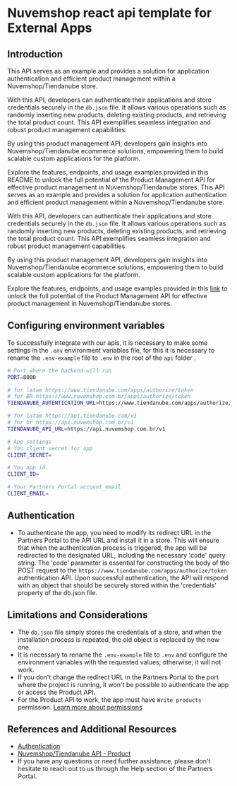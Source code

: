 # Nuvemshop react api template for External Apps

## Introduction

This API serves as an example and provides a solution for application authentication and efficient product management within a Nuvemshop/Tiendanube store.

With this API, developers can authenticate their applications and store credentials securely in the `db.json` file. It allows various operations such as randomly inserting new products, deleting existing products, and retrieving the total product count. This API exemplifies seamless integration and robust product management capabilities.

By using this product management API, developers gain insights into Nuvemshop/Tiendanube ecommerce solutions, empowering them to build scalable custom applications for the platform.

Explore the features, endpoints, and usage examples provided in this README to unlock the full potential of the Product Management API for effective product management in Nuvemshop/Tiendanube stores.
This API serves as an example and provides a solution for application authentication and efficient product management within a Nuvemshop/Tiendanube store.

With this API, developers can authenticate their applications and store credentials securely in the `db.json` file. It allows various operations such as randomly inserting new products, deleting existing products, and retrieving the total product count. This API exemplifies seamless integration and robust product management capabilities.

By using this product management API, developers gain insights into Nuvemshop/Tiendanube ecommerce solutions, empowering them to build scalable custom applications for the platform.

Explore the features, endpoints, and usage examples provided in this [link](https://dev.nuvemshop.com.br/en/docs/getting-started#nuvemshop-api) to unlock the full potential of the Product Management API for effective product management in Nuvemshop/Tiendanube stores.

## Configuring environment variables

To successfully integrate with our apis, it is necessary to make some settings in the `.env` environment variables file, for this it is necessary to rename the `.env-example` file to `.env` in the root of the `api` folder .

```bash
# Port where the backend will run
PORT=8000

# for latam https://www.tiendanube.com/apps/authorize/token
# for BR https://www.nuvemshop.com.br/apps/authorize/token
TIENDANUBE_AUTENTICATION_URL=https://www.tiendanube.com/apps/authorize/token

# for latam https://api.tiendanube.com/v1
# for br https://api.nuvemshop.com.br/v1
TIENDANUBE_API_URL=https://api.nuvemshop.com.br/v1

# App settings
# You client secret for app
CLIENT_SECRET=

# You app id
CLIENT_ID=

# Your Partners Portal account email
CLIENT_EMAIL=
```

## Authentication

- To authenticate the app, you need to modify its redirect URL in the Partners Portal to the API URL and install it in a store. This will ensure that when the authentication process is triggered, the app will be redirected to the designated URL, including the necessary 'code' query string. The 'code' parameter is essential for constructing the body of the POST request to the `https://www.tiendanube.com/apps/authorize/token` authentication API. Upon successful authentication, the API will respond with an object that should be securely stored within the 'credentials' property of the db.json file.

## Limitations and Considerations

- The `db.json` file simply stores the credentials of a store, and when the installation process is repeated, the old object is replaced by the new one.
- It is necessary to rename the `.env-example` file to `.env` and configure the environment variables with the requested values; otherwise, it will not work.
- If you don't change the redirect URL in the Partners Portal to the port where the project is running, it won't be possible to authenticate the app or access the Product API.
- For the Product API to work, the app must have `Write products` permission. [Learn more about permissions](https://dev.nuvemshop.com.br/en/docs/developer-tools/nuvemshop-api#accessing-the-product-api)

## References and Additional Resources

- [Authentication](https://dev.nuvemshop.com.br/en/docs/applications/authentication)
- [Nuvemshop/Tiendanube API - Product](https://dev.nuvemshop.com.br/en/docs/developer-tools/nuvemshop-api#accessing-the-product-api)
- If you have any questions or need further assistance, please don't hesitate to reach out to us through the Help section of the Partners Portal.
